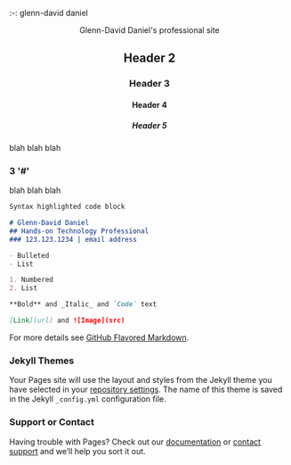:-: glenn-david daniel

<div style="text-align: center;">
<p style="text-align: center;">
  Glenn-David Daniel's professional site

  ## Header 2
  ### Header 3 
  #### Header 4 
  ##### Header 5
</p>
</div>

blah blah blah

### 3 '#'

blah blah blah

```markdown
Syntax highlighted code block

# Glenn-David Daniel
## Hands-on Technology Professional
### 123.123.1234 | email address

- Bulleted
- List

1. Numbered
2. List

**Bold** and _Italic_ and `Code` text

[Link](url) and ![Image](src)
```

For more details see [GitHub Flavored Markdown](https://guides.github.com/features/mastering-markdown/).

### Jekyll Themes

Your Pages site will use the layout and styles from the Jekyll theme you have selected in your [repository settings](https://github.com/d2rd/glenn-david/settings). The name of this theme is saved in the Jekyll `_config.yml` configuration file.

### Support or Contact

Having trouble with Pages? Check out our [documentation](https://docs.github.com/categories/github-pages-basics/) or [contact support](https://support.github.com/contact) and we’ll help you sort it out.

